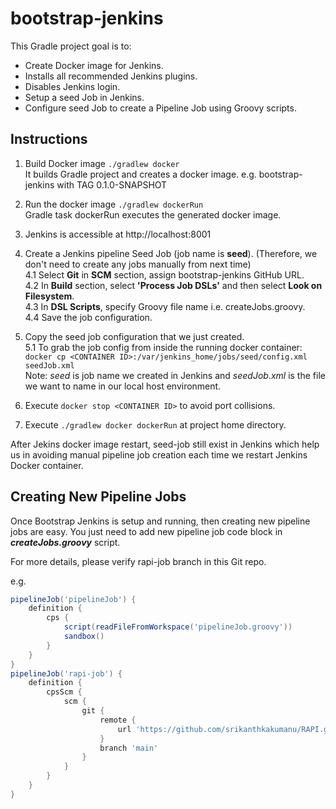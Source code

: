 # bootstrap-jenkins

This Gradle project goal is to:

- Create Docker image for Jenkins.
- Installs all recommended Jenkins plugins.
- Disables Jenkins login.
- Setup a seed Job in Jenkins.
- Configure seed Job to create a Pipeline Job using Groovy scripts.

## Instructions

1. Build Docker image `./gradlew docker` </br>
    It builds Gradle project and creates a docker image. e.g. bootstrap-jenkins with TAG 0.1.0-SNAPSHOT

2. Run the docker image `./gradlew dockerRun` </br>
    Gradle task dockerRun executes the generated docker image.

3. Jenkins is accessible at http://localhost:8001

4. Create a Jenkins pipeline Seed Job (job name is **seed**). (Therefore, we don't need to create any jobs manually from next time) </br>
    4.1 Select **Git** in **SCM** section, assign bootstrap-jenkins GitHub URL. </br>
    4.2 In **Build** section, select **'Process Job DSLs'** and then select **Look on Filesystem**. </br>
    4.3 In **DSL Scripts**, specify Groovy file name i.e. createJobs.groovy. </br>
    4.4 Save the job configuration. </br>

5. Copy the seed job configuration that we just created. </br>
    5.1 To grab the job config from inside the running docker   container: </br> `docker cp <CONTAINER ID>:/var/jenkins_home/jobs/seed/config.xml seedJob.xml` </br>
        Note: *seed* is job name we created in Jenkins and *seedJob.xml* is the file we want to name in our local host environment.

6. Execute `docker stop <CONTAINER ID>` to avoid port collisions.
7. Execute `./gradlew docker dockerRun` at project home directory.

After Jekins docker image restart, seed-job still exist in Jenkins which help us in avoiding manual pipeline job creation each time we restart Jenkins Docker container.

## Creating New Pipeline Jobs

Once Bootstrap Jenkins is setup and running, then creating new pipeline jobs are easy. You just need to add new pipeline job code block in ***createJobs.groovy*** script.

For more details, please verify rapi-job branch in this Git repo.

e.g.

```Groovy
pipelineJob('pipelineJob') {
    definition {
        cps {
            script(readFileFromWorkspace('pipelineJob.groovy'))
            sandbox()
        }
    }
}
pipelineJob('rapi-job') {
    definition {
        cpsScm {
            scm {
                git {
                    remote {
                        url 'https://github.com/srikanthkakumanu/RAPI.git'
                    }
                    branch 'main'
                }
            }
        }
    }
}
```
